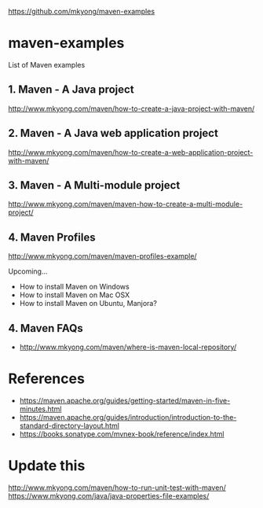 https://github.com/mkyong/maven-examples

# maven-examples
List of Maven examples


## 1. Maven - A Java project
http://www.mkyong.com/maven/how-to-create-a-java-project-with-maven/

## 2. Maven - A Java web application project
http://www.mkyong.com/maven/how-to-create-a-web-application-project-with-maven/

## 3. Maven - A Multi-module project
http://www.mkyong.com/maven/maven-how-to-create-a-multi-module-project/

## 4. Maven Profiles
http://www.mkyong.com/maven/maven-profiles-example/

Upcoming...
- How to install Maven on Windows
- How to install Maven on Mac OSX
- How to install Maven on Ubuntu, Manjora?

## 4. Maven FAQs
- http://www.mkyong.com/maven/where-is-maven-local-repository/


# References
- https://maven.apache.org/guides/getting-started/maven-in-five-minutes.html
- https://maven.apache.org/guides/introduction/introduction-to-the-standard-directory-layout.html
- https://books.sonatype.com/mvnex-book/reference/index.html

# Update this 
http://www.mkyong.com/maven/how-to-run-unit-test-with-maven/
https://www.mkyong.com/java/java-properties-file-examples/


